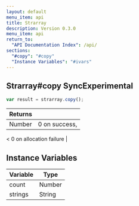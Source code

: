 ```yaml
---
layout: default
menu_item: api
title: Strarray
description: Version 0.3.0
menu_item: api
return_to:
  "API Documentation Index": /api/
sections:
  "#copy": "#copy"
  "Instance Variables": "#ivars"
---
```


## <a name="copy"></a><span>Strarray#</span>copy <span class="tags"><span class="sync">Sync</span><span class="experimental">Experimental</span></span>

```js
var result = strarray.copy();
```

| Returns |  |
| --- | --- |
| Number |  0 on success, 
<
 0 on allocation failure |

## <a name="ivars"></a>Instance Variables

| Variable | Type |
| --- | --- |
| <a name="count"></a>count | Number |
| <a name="strings"></a>strings | String |

